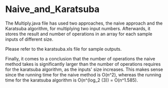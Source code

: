# Naive_and_Karatsuba

The Multiply.java file has used two approaches, the naive approach and the Karatsuba algorithm, for multiplying two input numbers.
Afterwards, it stores the result and number of operations in an array for each sample inputs of different size.

Please refer to the karatsuba.xls file for sample outputs. 

Finally, it comes to a conclusion that the number of operations the naive method takes is significantly larger than the number of operations requires for the karatsuba algorithm, 
as the inputs' size increases.
This makes sense since the running time for the naive method is O(n^2), whereas the running time for the karatsuba algorithm is O(n^(log_2 (3)) = O(n^1.585). 
